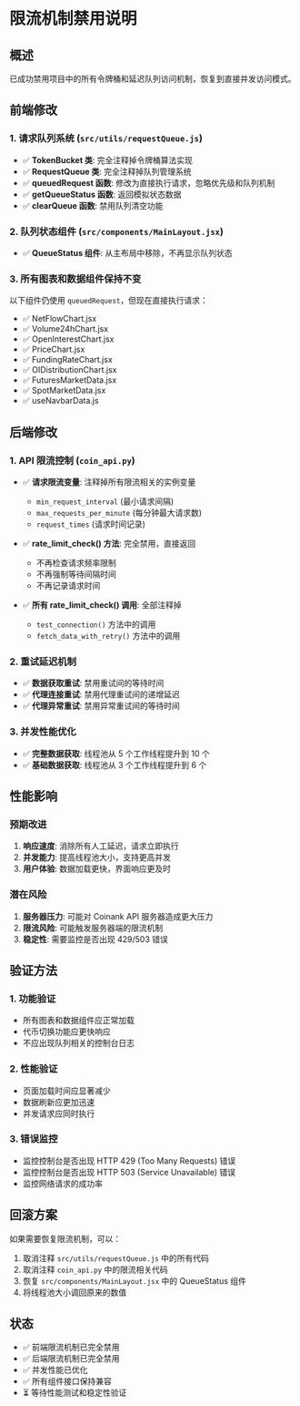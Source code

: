 # 限流机制禁用说明

## 概述
已成功禁用项目中的所有令牌桶和延迟队列访问机制，恢复到直接并发访问模式。

## 前端修改

### 1. 请求队列系统 (`src/utils/requestQueue.js`)
- ✅ **TokenBucket 类**: 完全注释掉令牌桶算法实现
- ✅ **RequestQueue 类**: 完全注释掉队列管理系统
- ✅ **queuedRequest 函数**: 修改为直接执行请求，忽略优先级和队列机制
- ✅ **getQueueStatus 函数**: 返回模拟状态数据
- ✅ **clearQueue 函数**: 禁用队列清空功能

### 2. 队列状态组件 (`src/components/MainLayout.jsx`)
- ✅ **QueueStatus 组件**: 从主布局中移除，不再显示队列状态

### 3. 所有图表和数据组件保持不变
以下组件仍使用 `queuedRequest`，但现在直接执行请求：
- ✅ NetFlowChart.jsx
- ✅ Volume24hChart.jsx  
- ✅ OpenInterestChart.jsx
- ✅ PriceChart.jsx
- ✅ FundingRateChart.jsx
- ✅ OIDistributionChart.jsx
- ✅ FuturesMarketData.jsx
- ✅ SpotMarketData.jsx
- ✅ useNavbarData.js

## 后端修改

### 1. API 限流控制 (`coin_api.py`)
- ✅ **请求限流变量**: 注释掉所有限流相关的实例变量
  - `min_request_interval` (最小请求间隔)
  - `max_requests_per_minute` (每分钟最大请求数)  
  - `request_times` (请求时间记录)

- ✅ **rate_limit_check() 方法**: 完全禁用，直接返回
  - 不再检查请求频率限制
  - 不再强制等待间隔时间
  - 不再记录请求时间

- ✅ **所有 rate_limit_check() 调用**: 全部注释掉
  - `test_connection()` 方法中的调用
  - `fetch_data_with_retry()` 方法中的调用

### 2. 重试延迟机制
- ✅ **数据获取重试**: 禁用重试间的等待时间
- ✅ **代理连接重试**: 禁用代理重试间的递增延迟
- ✅ **代理异常重试**: 禁用异常重试间的等待时间

### 3. 并发性能优化
- ✅ **完整数据获取**: 线程池从 5 个工作线程提升到 10 个
- ✅ **基础数据获取**: 线程池从 3 个工作线程提升到 6 个

## 性能影响

### 预期改进
1. **响应速度**: 消除所有人工延迟，请求立即执行
2. **并发能力**: 提高线程池大小，支持更高并发
3. **用户体验**: 数据加载更快，界面响应更及时

### 潜在风险
1. **服务器压力**: 可能对 Coinank API 服务器造成更大压力
2. **限流风险**: 可能触发服务器端的限流机制
3. **稳定性**: 需要监控是否出现 429/503 错误

## 验证方法

### 1. 功能验证
- 所有图表和数据组件应正常加载
- 代币切换功能应更快响应
- 不应出现队列相关的控制台日志

### 2. 性能验证  
- 页面加载时间应显著减少
- 数据刷新应更加迅速
- 并发请求应同时执行

### 3. 错误监控
- 监控控制台是否出现 HTTP 429 (Too Many Requests) 错误
- 监控控制台是否出现 HTTP 503 (Service Unavailable) 错误
- 监控网络请求的成功率

## 回滚方案

如果需要恢复限流机制，可以：
1. 取消注释 `src/utils/requestQueue.js` 中的所有代码
2. 取消注释 `coin_api.py` 中的限流相关代码
3. 恢复 `src/components/MainLayout.jsx` 中的 QueueStatus 组件
4. 将线程池大小调回原来的数值

## 状态
- ✅ 前端限流机制已完全禁用
- ✅ 后端限流机制已完全禁用  
- ✅ 并发性能已优化
- ✅ 所有组件接口保持兼容
- ⏳ 等待性能测试和稳定性验证
